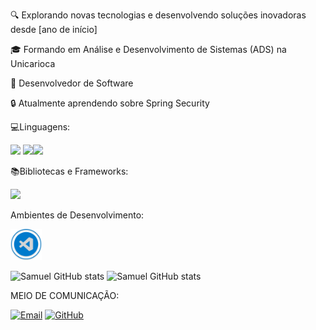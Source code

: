 🔍 Explorando novas tecnologias e desenvolvendo soluções inovadoras desde [ano de início]

🎓 Formando em Análise e Desenvolvimento de Sistemas (ADS) na Unicarioca

💼 Desenvolvedor de Software

🔒 Atualmente aprendendo sobre Spring Security

💻Linguagens:

<img width="50px" src="https://cdn.jsdelivr.net/gh/devicons/devicon@latest/icons/java/java-original.svg" /> <img width="50px"  src="https://cdn.jsdelivr.net/gh/devicons/devicon@latest/icons/html5/html5-original-wordmark.svg" /><img  width="50px" src="https://cdn.jsdelivr.net/gh/devicons/devicon@latest/icons/css3/css3-original-wordmark.svg" />
          

📚Bibliotecas e Frameworks:

<img width="45px" src="https://cdn.jsdelivr.net/gh/devicons/devicon@latest/icons/spring/spring-original.svg" />
          




Ambientes de Desenvolvimento:

<img width="50px" src="https://github.com/Pedro-Murilo/icons-for-readme/blob/main/.github/vscode-icon.svg" alt="VSCode Icon" />


![Samuel GitHub stats](https://github-readme-stats.vercel.app/api?username=SamuelSantos20&show_icons=true&theme=aura)     ![Samuel GitHub stats](https://github-readme-stats.vercel.app/api/top-langs/?username=SamuelSantos20&layout=compact&theme=vision-friendly-dark)

MEIO DE COMUNICAÇÃO:

[![Email](https://img.shields.io/badge/Email-blue?style=for-the-badge&logo=gmail)](mailto:samuelfamilia377@gmail.com)  [![GitHub](https://img.shields.io/badge/GitHub-181717?style=for-the-badge&logo=github&logoColor=white)](https://github.com/SamuelSantos20)










